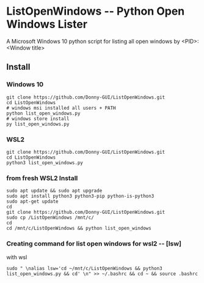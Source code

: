 # ListOpenWindows -- Python Open Windows Lister

A Microsoft Windows 10 python script for listing all open windows by &lt;PID>: &lt;Window title>


## Install 

### Windows 10

```terminal
git clone https://github.com/Donny-GUI/ListOpenWindows.git
cd ListOpenWindows
# windows msi installed all users + PATH
python list_open_windows.py
# windows store install
py list_open_windows.py

```

### WSL2

```WSL
git clone https://github.com/Donny-GUI/ListOpenWindows.git
cd ListOpenWindows
python3 list_open_windows.py
```

### from fresh WSL2 Install
```shell
sudo apt update && sudo apt upgrade
sudo apt install python3 python3-pip python-is-python3
sudo apt-get update
cd
git clone https://github.com/Donny-GUI/ListOpenWindows.git
sudo cp /ListOpenWindows /mnt/c/
cd
cd /mnt/c/ListOpenWindows && python list_open_windows 

```
### Creating command for list open windows for wsl2 --  [lsw]
with wsl 
``` 
sudo " \nalias lsw='cd ~/mnt/c/ListOpenWindows && python3 list_open_windows.py && cd' \n" >> ~/.bashrc && cd ~ && source .bashrc
```

```nano
